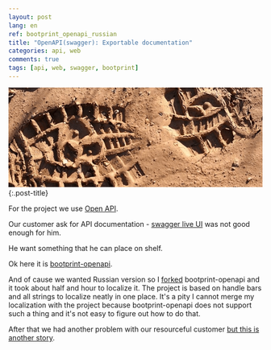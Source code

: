 ```yaml
---
layout: post
lang: en
ref: bootprint_openapi_russian
title: "OpenAPI(swagger): Exportable documentation"
categories: api, web
comments: true
tags: [api, web, swagger, bootprint]
---
```


![](/images/bootprint.png){:.post-title}

For the project we use [Open API](http://swagger.io/).

Our customer ask for API documentation - [swagger live UI](http://swagger.io/swagger-ui/) 
was not good enough for him.

He want something that he can place on shelf.

Ok here it is [bootprint-openapi](https://github.com/bootprint/bootprint-openapi).

And of cause we wanted Russian version so I [forked](https://github.com/masterandrey/bootprint-openapi)
bootprint-openapi and it took about half and hour to localize it. The project is based on handle bars
and all strings to localize neatly in one place.
It's a pity I cannot merge my localization with the project because bootprint-openapi does not support 
such a thing and it's not easy to figure out how to do that.

After that we had another problem with our resourceful customer 
[but this is another story](/en/athena_web_page_to_pdf/).
